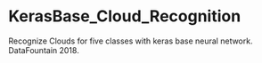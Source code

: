 # KerasBase_Cloud_Recognition
Recognize Clouds for five classes with keras base neural network. DataFountain 2018.
